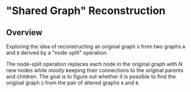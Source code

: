 # "Shared Graph" Reconstruction

## Overview
Exploring the idea of reconstructing an original graph `G` from two graphs `A` and `B` derived by a "node-split" operation.  

The node-split operation replaces each node in the original graph with *N* new nodes while *mostly* keeping their connections to the original parents and children. The goal is to figure out whether it is possible to find the original graph `G` from the pair of altered graphs `A` and `B`. 


